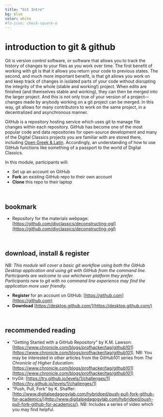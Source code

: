 ```yaml
---
title: "Git Intro"
bg: blue
color: white
#fa-icon: check-square-o
---
```


# introduction to git & github

Git is version control software, or software that allows you to track the history of changes to your files as you work over time. The first benefit of working with git is that it allows you return your code to previous states. The second, and much more important benefit, is that git allows you work on and keep track of changes in isolated parts of your code without disrupting the integrity of the whole (stable and working!) project. When edits are finished (and themselves stable and working), they can then be merged into the larger project. And this is not only true of your version of a project—changes made by anybody working on a git project can be merged. In this way, git allows for many contributors to work on the same project, in a decentralized and asynchronous manner.

GitHub is a repository hosting service which uses git to manage file changes within each repository. GitHub has become one of the most popular code and data repositories for open-source development and many of the Digital Classics projects you are familiar with are stored there, including [Open Greek & Latin](https://github.com/OpenGreekAndLatin). Accordingly, an understanding of how to use GitHub functions like something of a passport to the world of Digital Classics.

In this module, participants will:

- Set up an account on GitHub
- **Fork** an existing GitHub repo to their own account
- **Clone** this repo to their laptop

<br/>

## bookmark
- Repository for the materials webpage: [https://github.com/diyclassics/deconstructing-ogl](https://github.com/diyclassics/deconstructing-ogl)

<br/>

## download, install & register
*NB: This module will cover a basic git workflow using both the GitHub Desktop application and using git with GitHub from the command line. Participants are welcome to use whichever platform they prefer. Participants new to git with no command line experience may find the application more user friendly.*

- **Register** for an account on GitHub: [https://github.com](https://github.com)
- **Download** [https://desktop.github.com/](https://desktop.github.com/)

<br/>

## recommended reading
- "Getting Started with a GitHub Repository" by K.M. Lawson: [https://www.chronicle.com/blogs/profhacker/tag/github101](https://www.chronicle.com/blogs/profhacker/tag/github101). NB: You may be interested in other articles from the GitHub101 series from *The Chronicle of Higher Education*: [https://www.chronicle.com/blogs/profhacker/tag/github101](https://www.chronicle.com/blogs/profhacker/tag/github101)
- tryGit: [https://try.github.io/levels/1/challenges/1](https://try.github.io/levels/1/challenges/1)
- "Push, Pull, Fork" by K. Shaffer: [http://www.digitalpedagogylab.com/hybridped/push-pull-fork-github-for-academics/](http://www.digitalpedagogylab.com/hybridped/push-pull-fork-github-for-academics/). NB: Includes a series of video which you may find helpful.